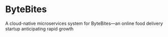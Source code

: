 # ByteBites
A cloud-native microservices system for ByteBites—an online food delivery startup anticipating rapid growth
